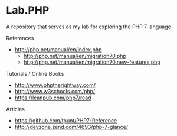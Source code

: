 # Lab.PHP
A repository that serves as my lab for exploring the PHP 7 language

References
* http://php.net/manual/en/index.php
	* http://php.net/manual/en/migration70.php
	* http://php.net/manual/en/migration70.new-features.php

Tutorials / Online Books
* http://www.phptherightway.com/
* http://www.w3schools.com/php/
* https://leanpub.com/php7/read


Articles
* https://github.com/tpunt/PHP7-Reference
* http://devzone.zend.com/4693/php-7-glance/
